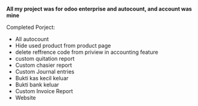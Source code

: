 **All my project was for odoo enterprise and autocount, and account was mine**

Completed Porject:
- All autocount
- Hide used product from product page
- delete reffrence code from priview in accounting feature
- custom quitation report
- Custom chasier report 
- Custom Journal entries
- Bukti kas kecil keluar
- Bukti bank keluar
- Custom Invoice Report
- Website
